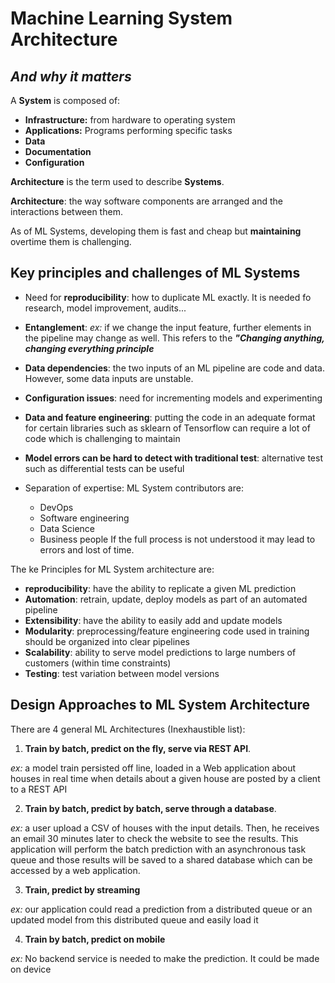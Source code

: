 # Machine Learning System Architecture
## *And why it matters*

A **System** is composed of:
* **Infrastructure:** from hardware to operating system
* **Applications:** Programs performing specific tasks
* **Data**
* **Documentation**
* **Configuration**

**Architecture** is the term used to describe **Systems**. 

**Architecture**: the way software components are arranged and the interactions between them.

As of ML Systems, developing them is fast and cheap but **maintaining** overtime them is challenging.

## Key principles and challenges of ML Systems

* Need for **reproducibility**: how to duplicate ML exactly. It is needed fo research, model improvement, audits...

* **Entanglement**: *ex:* if we change the input feature, further elements in the pipeline may change as well. This refers to the ***"Changing anything, changing everything principle***

* **Data dependencies**: the two inputs of an ML pipeline are code and data. However, some data inputs are unstable.

* **Configuration issues**: need for incrementing models and experimenting

* **Data and feature engineering**: putting the code in an adequate format for certain libraries such as sklearn of Tensorflow can require a lot of code which is challenging to maintain

* **Model errors can be hard to detect with traditional test**: alternative test such as differential tests can be useful

* Separation of expertise: ML System contributors are:
    * DevOps
    * Software engineering
    * Data Science
    * Business people
If the full process is not understood it may lead to errors and lost of time.

The ke Principles for ML System architecture are:
* **reproducibility**: have the ability to replicate a given ML prediction
* **Automation**: retrain, update, deploy models as part of an automated pipeline
* **Extensibility**: have the ability to easily add and update models
* **Modularity**: preprocessing/feature engineering code used in training should be organized into clear pipelines
* **Scalability**: ability to serve model predictions to large numbers of customers (within time constraints)
* **Testing**: test variation between model versions

## Design Approaches to ML System Architecture

There are 4 general ML Architectures (Inexhaustible list):
1. **Train by batch, predict on the fly, serve via REST API**. 

*ex:* a model train persisted off line, loaded in a Web application about houses in real time when  details about a given house are posted by a client to a REST API

2. **Train by batch, predict by batch, serve through a database**.

*ex:* a user upload a CSV of houses with the input details. Then, he receives an email 30 minutes later to check the website to see the results. This application will perform the batch prediction with an asynchronous task queue and those results will be saved to a shared database which can be accessed by a web application.

3. **Train, predict by streaming**

*ex:* our application could read a prediction from a distributed queue or an updated model from this distributed queue and easily load it

4. **Train by batch, predict on mobile**

*ex:* No backend service is needed to make the prediction. It could be made on device







